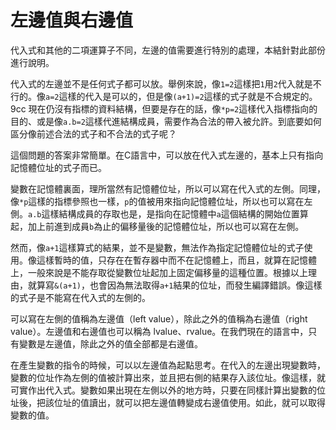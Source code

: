 # 左邊值與右邊值

代入式和其他的二項運算子不同，左邊的值需要進行特別的處理，本結針對此部份進行說明。

代入式的左邊並不是任何式子都可以放。舉例來說，像`1=2`這樣把`1`用`2`代入就是不行的。像`a=2`這樣的代入是可以的，但是像`(a+1)=2`這樣的式子就是不合規定的。9cc 現在仍沒有指標的資料結構，但要是存在的話，像`*p=2`這樣代入指標指向的目的、或是像`a.b=2`這樣代進結構成員，需要作為合法的帶入被允許。到底要如何區分像前述合法的式子和不合法的式子呢？

這個問題的答案非常簡單。在C語言中，可以放在代入式左邊的，基本上只有指向記憶體位址的式子而已。

變數在記憶體裏面，理所當然有記憶體位址，所以可以寫在代入式的左側。同理，像`*p`這樣的指標參照也一樣，`p`的值被用來指向記憶體位址，所以也可以寫在左側。`a.b`這樣結構成員的存取也是，是指向在記憶體中`a`這個結構的開始位置算起，加上前進到成員`b`為止的偏移量後的記憶體位址，所以也可以寫在左側。

然而，像`a+1`這樣算式的結果，並不是變數，無法作為指定記憶體位址的式子使用。像這樣暫時的值，只存在在暫存器中而不在記憶體上，而且，就算在記憶體上，一般來說是不能存取從變數位址起加上固定偏移量的這種位置。根據以上理由，就算寫`&(a+1)`，也會因為無法取得`a+1`結果的位址，而發生編譯錯誤。像這樣的式子是不能寫在代入式的左側的。

可以寫在左側的值稱為左邊值（left value），除此之外的值稱為右邊值（right value）。左邊值和右邊值也可以稱為 lvalue、rvalue。在我們現在的語言中，只有變數是左邊值，除此之外的值全部都是右邊值。

在產生變數的指令的時候，可以以左邊值為起點思考。在代入的左邊出現變數時，變數的位址作為左側的值被計算出來，並且把右側的結果存入該位址。像這樣，就可實作出代入式。變數如果出現在左側以外的地方時，只要在同樣計算出變數的位址後，把該位址的值讀出，就可以把左邊值轉變成右邊值使用。如此，就可以取得變數的值。

